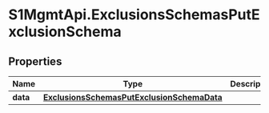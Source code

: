 # S1MgmtApi.ExclusionsSchemasPutExclusionSchema

## Properties
Name | Type | Description | Notes
------------ | ------------- | ------------- | -------------
**data** | [**ExclusionsSchemasPutExclusionSchemaData**](ExclusionsSchemasPutExclusionSchemaData.md) |  | 


